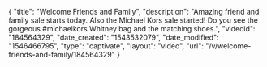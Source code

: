 {
    "title": "Welcome Friends and Family",
    "description": "Amazing friend and family sale starts today. Also the Michael Kors sale started! Do you see the gorgeous #michaelkors Whitney bag and the matching shoes.",
    "videoid": "184564329",
    "date_created": "1543532079",
    "date_modified": "1546466795",
    "type": "captivate",
    "layout": "video",
    "url": "\/v\/welcome-friends-and-family\/184564329"
}
